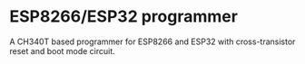 # ESP8266/ESP32 programmer

A CH340T based programmer for ESP8266 and ESP32 with cross-transistor 
reset and boot mode circuit.
